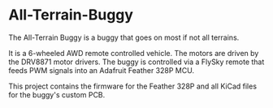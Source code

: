# All-Terrain-Buggy
The All-Terrain Buggy is a buggy that goes on most if not all terrains. 

It is a 6-wheeled AWD remote controlled vehicle. The motors are driven by the DRV8871 motor drivers. 
The buggy is controlled via a FlySky remote that feeds PWM signals into an Adafruit Feather 328P MCU.  

This project contains the firmware for the Feather 328P and all KiCad files for the buggy's custom PCB. 